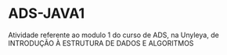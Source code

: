 # ADS-JAVA1
Atividade referente ao modulo 1 do curso de ADS, na Unyleya, de INTRODUÇÃO À ESTRUTURA DE DADOS E ALGORITMOS
